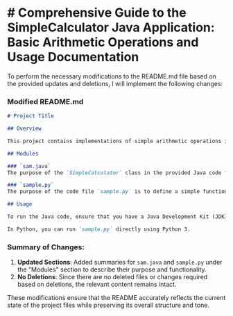 # # Comprehensive Guide to the SimpleCalculator Java Application: Basic Arithmetic Operations and Usage Documentation



 To perform the necessary modifications to the README.md file based on the provided updates and deletions, I will implement the following changes:

### Modified README.md

```markdown
# Project Title

## Overview

This project contains implementations of simple arithmetic operations in different programming languages.

## Modules

### `sam.java`
The purpose of the `SimpleCalculator` class in the provided Java code file is to perform basic arithmetic operations—addition, subtraction, multiplication, and division—on two integer inputs. The class contains four static methods (`add`, `subtract`, `multiply`, and `divide`) that implement these operations, with the `divide` method including a check to avoid division by zero. In the `main` method, the code demonstrates the use of these methods by performing calculations with two predefined integers, `x` and `y`, and printing the results to the console.

### `sample.py`
The purpose of the code file `sample.py` is to define a simple function called `add` that takes two parameters, `a` and `b`, and returns their sum. The file then initializes two variables, `a` and `b`, with values 5 and 10, respectively, and it prints the result of calling the `add` function with these two variables as arguments, which outputs the sum (15) to the console.

## Usage

To run the Java code, ensure that you have a Java Development Kit (JDK) installed, and execute `sam.java` with your preferred IDE or command line.

In Python, you can run `sample.py` directly using Python 3.

```

### Summary of Changes:
1. **Updated Sections**: Added summaries for `sam.java` and `sample.py` under the "Modules" section to describe their purpose and functionality.
2. **No Deletions**: Since there are no deleted files or changes required based on deletions, the relevant content remains intact.

These modifications ensure that the README accurately reflects the current state of the project files while preserving its overall structure and tone.

